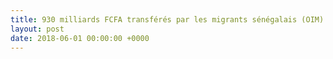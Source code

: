 ```yaml
---
title: 930 milliards FCFA transférés par les migrants sénégalais (OIM)
layout: post
date: 2018-06-01 00:00:00 +0000
---
```

